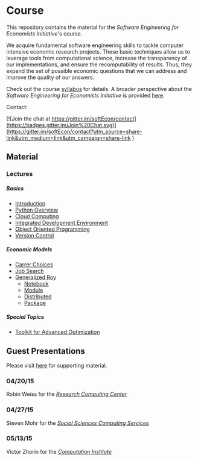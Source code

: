 # Course

This repository contains the material for the *Software Engineering for Economists Initiative*'s course. 

We acquire fundamental software engineering skills to tackle computer intensive economic research projects. These basic techniques allow us to leverage tools from computational science, increase the transparency of our implementations, and ensure the recomputability of results. Thus, they expand the set of possible economic questions
that we can address and improve the quality of our answers.

Check out the course [syllabus](https://github.com/softEcon/course/blob/master/syllabus.pdf) for details. A broader perspective about the *Software Engineering for Economists Initiative* is provided [here](http://slideviewer.herokuapp.com/github/softEcon/overview/blob/master/initiative.ipynb?create=1). 

Contact:

[![Join the chat at https://gitter.im/softEcon/contact](https://badges.gitter.im/Join%20Chat.svg)](https://gitter.im/softEcon/contact?utm_source=share-link&utm_medium=link&utm_campaign=share-link
)

## Material

### Lectures

##### Basics
* [Introduction](http://slideviewer.herokuapp.com/github/softEcon/overview/blob/master/initiative.ipynb?create=1)
* [Python Overview](http://nbviewer.ipython.org/github/softEcon/course/blob/master/basics/python_overview/lecture.ipynb)
* [Cloud Computing](http://nbviewer.ipython.org/github/softEcon/course/blob/master/basics/cloud_computing/lecture.ipynb)
* [Integrated Development Environment](http://nbviewer.ipython.org/github/softEcon/course/blob/master/basics/integrated_development_environment/lecture.ipynb) 
* [Object Oriented Programming](http://nbviewer.ipython.org/github/softEcon/course/blob/master/basics/object_oriented_programming/lecture.ipynb) 
* [Version Control](http://nbviewer.ipython.org/github/softEcon/course/blob/master/basics/version_control/lecture.ipynb) 

##### Economic Models
 * [Carrer Choices](http://nbviewer.ipython.org/github/softEcon/course/blob/master/economic_models/career_choices/lecture.ipynb)
 * [Job Search](http://nbviewer.ipython.org/github/softEcon/course/blob/master/economic_models/job_search/lecture.ipynb)
 * [Generalized Roy](http://nbviewer.ipython.org/github/grmToolbox/lectures/blob/master/model/lecture.ipynb)
   * [Notebook](http://nbviewer.ipython.org/github/grmToolbox/lectures/blob/master/notebook/lecture.ipynb) 
    * [Module](http://nbviewer.ipython.org/github/grmToolbox/lectures/blob/master/module/lecture.ipynb) 
    * [Distributed](http://nbviewer.ipython.org/github/grmToolbox/lectures/blob/master/distributed/lecture.ipynb)
    * [Package](http://nbviewer.ipython.org/github/grmToolbox/lectures/blob/master/package/lecture.ipynb)

##### Special Topics
  * [Toolkit for Advanced Optimization](http://nbviewer.ipython.org/github/softEcon/course/blob/master/special_topics/toolkit_for_advanced_optimization/lecture.ipynb) 



## Guest Presentations

Please visit [here](https://github.com/softEcon/course/tree/master/resource_centers) for supporting material.

### 04/20/15 

Robin Weiss for the [*Research Computing Center*](https://rcc.uchicago.edu/)

### 04/27/15 

Steven Mohr for the [*Social Sciences Computing Services*](https://sscs.uchicago.edu/)

### 05/13/15

Victor Zhorin for the [*Computation Institute*](https://www.ci.uchicago.edu/)
